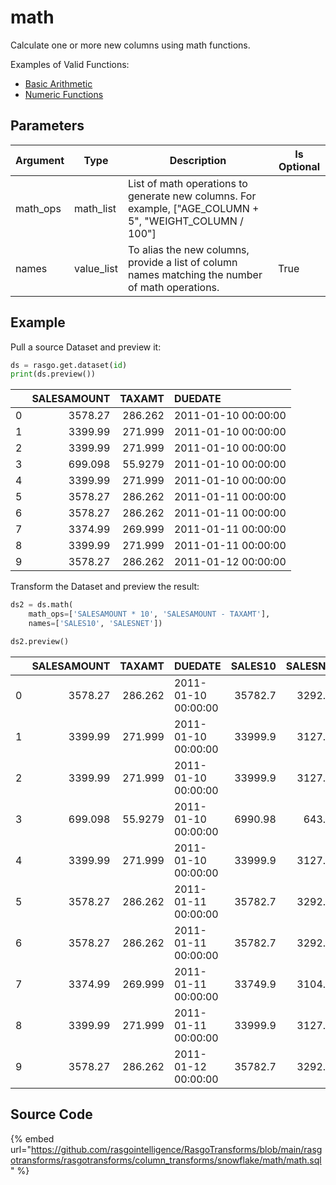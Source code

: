 

# math

Calculate one or more new columns using math functions.

Examples of Valid Functions:
  - [Basic Arithmetic](https://docs.snowflake.com/en/sql-reference/operators-arithmetic.html#list-of-arithmetic-operators)
  - [Numeric Functions](https://docs.snowflake.com/en/sql-reference/functions-numeric.html)


## Parameters

| Argument |    Type    |                                               Description                                               | Is Optional |
| -------- | ---------- | ------------------------------------------------------------------------------------------------------- | ----------- |
| math_ops | math_list  | List of math operations to generate new columns. For example, ["AGE_COLUMN + 5", "WEIGHT_COLUMN / 100"] |             |
| names    | value_list | To alias the new columns, provide a list of column names matching the number of math operations.        | True        |


## Example

Pull a source Dataset and preview it:

```python
ds = rasgo.get.dataset(id)
print(ds.preview())
```

|    |   SALESAMOUNT |   TAXAMT | DUEDATE             |
|---:|--------------:|---------:|:--------------------|
|  0 |      3578.27  | 286.262  | 2011-01-10 00:00:00 |
|  1 |      3399.99  | 271.999  | 2011-01-10 00:00:00 |
|  2 |      3399.99  | 271.999  | 2011-01-10 00:00:00 |
|  3 |       699.098 |  55.9279 | 2011-01-10 00:00:00 |
|  4 |      3399.99  | 271.999  | 2011-01-10 00:00:00 |
|  5 |      3578.27  | 286.262  | 2011-01-11 00:00:00 |
|  6 |      3578.27  | 286.262  | 2011-01-11 00:00:00 |
|  7 |      3374.99  | 269.999  | 2011-01-11 00:00:00 |
|  8 |      3399.99  | 271.999  | 2011-01-11 00:00:00 |
|  9 |      3578.27  | 286.262  | 2011-01-12 00:00:00 |


Transform the Dataset and preview the result:

```python
ds2 = ds.math(
    math_ops=['SALESAMOUNT * 10', 'SALESAMOUNT - TAXAMT'],
    names=['SALES10', 'SALESNET'])

ds2.preview()

```

|    |   SALESAMOUNT |   TAXAMT | DUEDATE             |   SALES10 |   SALESNET |
|---:|--------------:|---------:|:--------------------|----------:|-----------:|
|  0 |      3578.27  | 286.262  | 2011-01-10 00:00:00 |  35782.7  |    3292.01 |
|  1 |      3399.99  | 271.999  | 2011-01-10 00:00:00 |  33999.9  |    3127.99 |
|  2 |      3399.99  | 271.999  | 2011-01-10 00:00:00 |  33999.9  |    3127.99 |
|  3 |       699.098 |  55.9279 | 2011-01-10 00:00:00 |   6990.98 |     643.17 |
|  4 |      3399.99  | 271.999  | 2011-01-10 00:00:00 |  33999.9  |    3127.99 |
|  5 |      3578.27  | 286.262  | 2011-01-11 00:00:00 |  35782.7  |    3292.01 |
|  6 |      3578.27  | 286.262  | 2011-01-11 00:00:00 |  35782.7  |    3292.01 |
|  7 |      3374.99  | 269.999  | 2011-01-11 00:00:00 |  33749.9  |    3104.99 |
|  8 |      3399.99  | 271.999  | 2011-01-11 00:00:00 |  33999.9  |    3127.99 |
|  9 |      3578.27  | 286.262  | 2011-01-12 00:00:00 |  35782.7  |    3292.01 |


## Source Code

{% embed url="https://github.com/rasgointelligence/RasgoTransforms/blob/main/rasgotransforms/rasgotransforms/column_transforms/snowflake/math/math.sql" %}

